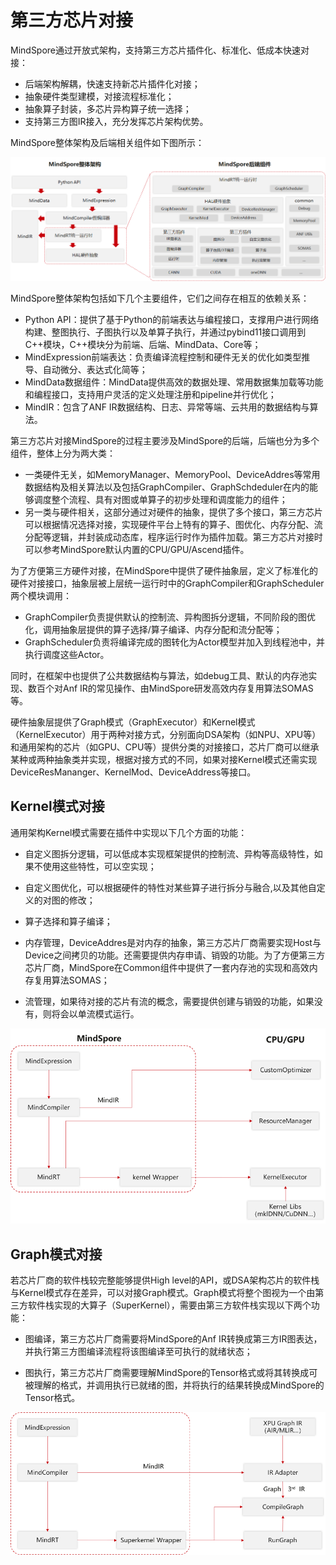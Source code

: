 # 第三方芯片对接

MindSpore通过开放式架构，支持第三方芯片插件化、标准化、低成本快速对接：

- 后端架构解耦，快速支持新芯片插件化对接；
- 抽象硬件类型建模，对接流程标准化；
- 抽象算子封装，多芯片异构算子统一选择；
- 支持第三方图IR接入，充分发挥芯片架构优势。

MindSpore整体架构及后端相关组件如下图所示：

![image](./images/pluggable_device_arch.png)

MindSpore整体架构包括如下几个主要组件，它们之间存在相互的依赖关系：

- Python API：提供了基于Python的前端表达与编程接口，支撑用户进行网络构建、整图执行、子图执行以及单算子执行，并通过pybind11接口调用到C++模块，C++模块分为前端、后端、MindData、Core等；
- MindExpression前端表达：负责编译流程控制和硬件无关的优化如类型推导、自动微分、表达式化简等；
- MindData数据组件：MindData提供高效的数据处理、常用数据集加载等功能和编程接口，支持用户灵活的定义处理注册和pipeline并行优化；
- MindIR：包含了ANF IR数据结构、日志、异常等端、云共用的数据结构与算法。

第三方芯片对接MindSpore的过程主要涉及MindSpore的后端，后端也分为多个组件，整体上分为两大类：

- 一类硬件无关，如MemoryManager、MemoryPool、DeviceAddres等常用数据结构及相关算法以及包括GraphCompiler、GraphSchdeduler在内的能够调度整个流程、具有对图或单算子的初步处理和调度能力的组件；
- 另一类与硬件相关，这部分通过对硬件的抽象，提供了多个接口，第三方芯片可以根据情况选择对接，实现硬件平台上特有的算子、图优化、内存分配、流分配等逻辑，并封装成动态库，程序运行时作为插件加载。第三方芯片对接时可以参考MindSpore默认内置的CPU/GPU/Ascend插件。

为了方便第三方硬件对接，在MindSpore中提供了硬件抽象层，定义了标准化的硬件对接接口，抽象层被上层统一运行时中的GraphCompiler和GraphScheduler两个模块调用：

- GraphCompiler负责提供默认的控制流、异构图拆分逻辑，不同阶段的图优化，调用抽象层提供的算子选择/算子编译、内存分配和流分配等；
- GraphScheduler负责将编译完成的图转化为Actor模型并加入到线程池中，并执行调度这些Actor。

同时，在框架中也提供了公共数据结构与算法，如debug工具、默认的内存池实现、数百个对Anf IR的常见操作、由MindSpore研发高效内存复用算法SOMAS等。

硬件抽象层提供了Graph模式（GraphExecutor）和Kernel模式（KernelExecutor）用于两种对接方式，分别面向DSA架构（如NPU、XPU等）和通用架构的芯片（如GPU、CPU等）提供分类的对接接口，芯片厂商可以继承某种或两种抽象类并实现，根据对接方式的不同，如果对接Kernel模式还需实现DeviceResMananger、KernelMod、DeviceAddress等接口。

## Kernel模式对接

通用架构Kernel模式需要在插件中实现以下几个方面的功能：

- 自定义图拆分逻辑，可以低成本实现框架提供的控制流、异构等高级特性，如果不使用这些特性，可以空实现；

- 自定义图优化，可以根据硬件的特性对某些算子进行拆分与融合,以及其他自定义的对图的修改；

- 算子选择和算子编译；
- 内存管理，DeviceAddres是对内存的抽象，第三方芯片厂商需要实现Host与Device之间拷贝的功能。还需要提供内存申请、销毁的功能。为了方便第三方芯片厂商，MindSpore在Common组件中提供了一套内存池的实现和高效内存复用算法SOMAS；
- 流管理，如果待对接的芯片有流的概念，需要提供创建与销毁的功能，如果没有，则将会以单流模式运行。

![image](./images/pluggable_device_kernel.png)

## Graph模式对接

若芯片厂商的软件栈较完整能够提供High level的API，或DSA架构芯片的软件栈与Kernel模式存在差异，可以对接Graph模式。Graph模式将整个图视为一个由第三方软件栈实现的大算子（SuperKernel），需要由第三方软件栈实现以下两个功能：

- 图编译，第三方芯片厂商需要将MindSpore的Anf IR转换成第三方IR图表达，并执行第三方图编译流程将该图编译至可执行的就绪状态；

- 图执行，第三方芯片厂商需要理解MindSpore的Tensor格式或将其转换成可被理解的格式，并调用执行已就绪的图，并将执行的结果转换成MindSpore的Tensor格式。

![image](./images/pluggable_device_graph.png)
